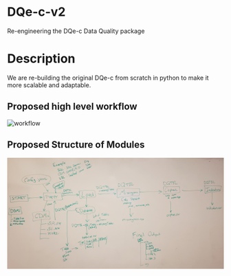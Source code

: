 # DQe-c-v2
Re-engineering the DQe-c Data Quality package

# Description
We are re-building the original DQe-c from scratch in python to make it more scalable and adaptable.

## Proposed high level workflow
![workflow](images/workflow.png)


## Proposed Structure of Modules
![workflow](images/modules.jpg)
